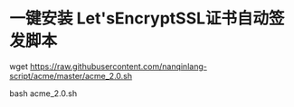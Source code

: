 # 一键安装 Let'sEncryptSSL证书自动签发脚本

wget https://raw.githubusercontent.com/nanqinlang-script/acme/master/acme_2.0.sh

bash acme_2.0.sh
